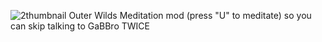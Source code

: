 ![2thumbnail](https://user-images.githubusercontent.com/104032732/164349628-37680baa-7672-440b-9ce4-715040ef78b0.png)
Outer Wilds Meditation mod (press "U" to meditate) so you can skip talking to GaBBro TWICE

